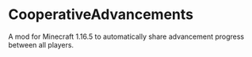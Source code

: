 # CooperativeAdvancements
A mod for Minecraft 1.16.5 to automatically share advancement progress between all players.
